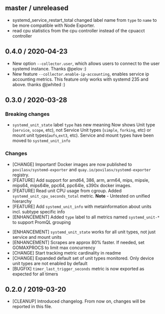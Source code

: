 ## master / unreleased

* systemd_service_restart_total changed label name from `type` to `name` to be more compatible with Node Exporter.
* read cpu statistics from the cpu controller instead of the cpuacct controller

## 0.4.0 / 2020-04-23

* New option `--collector.user`, which allows users to connect to the user systemd instance. Thanks @pelov :)
* New feature `--collector.enable-ip-accounting`, enables service ip accounting metrics. This feature only works with systemd 235 and above. thanks @jwhited :)

## 0.3.0 / 2020-03-28

### **Breaking changes**

* `systemd_unit_state` label `type` has new meaning
   Now shows Unit type (`service`, `scope`, etc), not Service Unit types (`simple`, `forking`, etc)
   or mount unit types(`aufs`,`ext3`, etc). Service and mount types have been moved to `systemd_unit_info` 

### Changes
- [CHANGE] Important! Docker images are now published to `povilasv/systemd-exporter` and `quay.io/povilasv/systemd-exporter` registry.
- [FEATURE] Add support for amd64, 386, arm, arm64, mips, mipsle, mips64, mips64le, ppc64, ppc64le, s390x docker images.
- [FEATURE] Read unit CPU usage from cgroup. Added `systemd_unit_cpu_seconds_total` metric. **Note** - Untested on unified hierarchy
- [FEATURE] Add `systemd_unit_info` with metainformation about units incl. subtype specific info
- [ENHANCEMENT] Added `type` label to all metrics named `systemd_unit-*` to support PromQL grouping
* [ENHANCEMENT] `systemd_unit_state` works for all unit types, not just service and mount units
* [ENHANCEMENT] Scrapes are approx 80% faster. If needed, set GOMAXPROCS to limit max concurrency
* [CHANGE] Start tracking metric cardinality in readme
* [CHANGE] Expanded default set of unit types monitored. Only device unit types are not enabled by default
* [BUGFIX] `timer_last_trigger_seconds` metric is now exported as expected for all timers

## 0.2.0 / 2019-03-20

* [CLEANUP] Introduced changelog. From now on, changes will be reported in this file.
